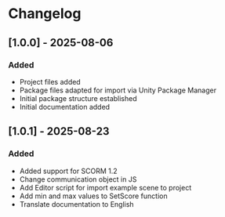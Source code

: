 # Changelog

## [1.0.0] - 2025-08-06
### Added
- Project files added
- Package files adapted for import via Unity Package Manager
- Initial package structure established
- Initial documentation added

## [1.0.1] - 2025-08-23
### Added
- Added support for SCORM 1.2
- Change communication object in JS
- Add Editor script for import example scene to project
- Add min and max values to SetScore function
- Translate documentation to English
